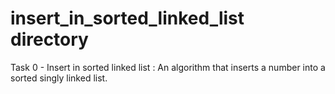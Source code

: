 # insert_in_sorted_linked_list directory

Task 0 - Insert in sorted linked list :
An algorithm that inserts a number into a sorted singly linked list.